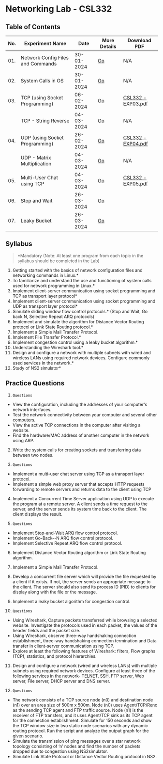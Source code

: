 # Networking Lab - CSL332

## Table of Contents

| No. | Experiment Name                    | Date         | More Details   | Download PDF                                                                                        |
| --- | ---                                | ---          | ---            | ---                                                                                                 |
| 01. | Network Config Files and Commands  | 30-01-2024   | [Go](/EXP01/)  | N/A                                                                                                 |
| 02. | System Calls in OS                 | 30-01-2024   | [Go](/EXP02/)  | N/A                                                                                                 |
| 03. | TCP (using Socket Programming)     | 06-02-2024   | [Go](/EXP03/)  | [CSL332 - EXP03.pdf](https://github.com/blackpeps/networklab2024/files/14379167/CSL332.-.EXP03.pdf) |
|     | TCP - String Reverse               | 04-03-2024   | [Go](/EXP03A/) | N/A |
| 04. | UDP (using Socket Programming)     | 26-02-2024   | [Go](/EXP04/)  | [CSL332 - EXP04.pdf](https://github.com/blackpeps/networklab2024/files/14379588/CSL332.-.EXP04.pdf) |
|     | UDP - Matrix Multiplication        | 04-03-2024   | [Go](/EXP04A/) | N/A |
| 05. | Multi-User Chat using TCP          | 04-03-2024   | [Go](/EXP05/)  | [CSL332 - EXP05.pdf](https://github.com/blackpeps/networklab2024/files/14469951/CSL332.-.EXP05.pdf) |
| 06. | Stop and Wait                      | 26-03-2024   | [Go](/EXP06/)  | |
| 07. | Leaky Bucket                       | 26-03-2024   | [Go](/EXP07/)  | |

## Syllabus

> *Mandatory (Note: At least one program from each topic in the syllabus should be completed in the Lab)

1. Getting started with the basics of network configuration files and networking commands in Linux.*
2. To familiarize and understand the use and functioning of system calls used for network programming in Linux.*
3. Implement client-server communication using socket programming and TCP as transport layer protocol*
4. Implement client-server communication using socket programming and UDP as transport layer protocol*
5. Simulate sliding window flow control protocols.* (Stop and Wait, Go back N, Selective Repeat ARQ protocols)
6. Implement and simulate the algorithm for Distance Vector Routing protocol or Link State Routing protocol.*
7. Implement a Simple Mail Transfer Protocol.
8. Implement File Transfer Protocol.*
9. Implement congestion control using a leaky bucket algorithm.*
10. Understanding the Wireshark tool.*
11. Design and configure a network with multiple subnets with wired and wireless LANs using required network devices. Configure commonly used services in the network.*
12. Study of NS2 simulator*

## Practice Questions

1. `Questions`
- View the configuration, including the addresses of your computer's network interfaces.
- Test the network connectivity between your computer and several other computers.
- View the active TCP connections in the computer after visiting a website.
- Find the hardware/MAC address of another computer in the network using ARP.

2. Write the system calls for creating sockets and transferring data between two nodes.

3. `Questions`
- Implement a multi-user chat server using TCP as a transport layer protocol.
- Implement a simple web proxy server that accepts HTTP requests forwarding to remote servers and returns data to the client using TCP

4. Implement a Concurrent Time Server application using UDP to execute the program at a remote server. A client sends a time request to the server, and the server sends its system time back to the client. The client displays the result.

5. `Questions`
- Implement Stop-and-Wait ARQ flow control protocol.
- Implement Go-Back--N ARQ flow control protocol.
- Implement Selective Repeat ARQ flow control protocol.

6. Implement Distance Vector Routing algorithm or Link State Routing algorithm.

7. Implement a Simple Mail Transfer Protocol.

8. Develop a concurrent file server which will provide the file requested by a client if it exists. If not, the server sends an appropriate message to the client. The server should also send its process ID (PID) to clients for display along with the file or the message.

9. Implement a leaky bucket algorithm for congestion control.

10. `Questions`
- Using Wireshark, Capture packets transferred while browsing a selected website. Investigate the protocols used in each packet, the values of the header fields and the packet size.
- Using Wireshark, observe three-way handshaking connection establishment, three-way handshaking connection termination and Data transfer in client-server communication using TCP.
- Explore at least the following features of Wireshark: filters, Flow graphs (TCP), statistics, and protocol hierarchies.

11. Design and configure a network (wired and wireless LANs) with multiple subnets using required network devices. Configure at least three of the following services in the network- TELNET, SSH, FTP server, Web server, File server, DHCP server and DNS server.

12. `Questions`
- The network consists of a TCP source node (n0) and destination node (n1) over an area size of 500m x 500m. Node (n0) uses Agent/TCP/Reno as the sending TCP agent and FTP traffic source. Node (n1) is the receiver of FTP transfers, and it uses Agent/TCP sink as its TCP agent for the connection establishment. Simulate for 150 seconds and show the TCP window size in two static node scenarios with any dynamic routing protocol. Run the script and analyze the output graph for the given scenario.
- Simulate the transmission of ping messages over a star network topology consisting of ‘n’ nodes and find the number of packets dropped due to congestion using NS2simulator.
- Simulate Link State Protocol or Distance Vector Routing protocol in NS2.
